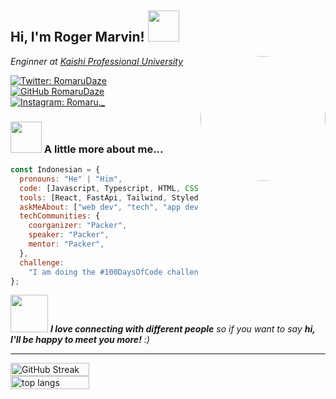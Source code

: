 <h2> Hi, I'm Roger Marvin! <img src="https://media.giphy.com/media/mGcNjsfWAjY5AEZNw6/giphy.gif" width="50"></h2>
<img align='right' src="https://media.giphy.com/media/cPZdap8PGhSvABr6xW/giphy.gif" width="200" style="border-radius: 50%;">

<p><em>Enginner at <a href="https://kaishi-pu.ac.jp/">Kaishi Professional University</a></br> 
</em></p>

[![Twitter: RomaruDaze](https://img.shields.io/twitter/follow/RomaruDaze?style=social)](https://twitter.com/RomaruDaze)</br>
[![GitHub RomaruDaze](https://img.shields.io/github/followers/RomaruDaze?label=follow&style=social)](https://github.com/RomaruDaze)</br>
[![Instagram: Romaru._](https://img.shields.io/badge/Instagram-E4405F?style=for-the-badge&logo=instagram&logoColor=white)](https://www.instagram.com/romaru._/)

### <img src="https://media.giphy.com/media/VgCDAzcKvsR6OM0uWg/giphy.gif" width="50"> A little more about me...

```javascript
const Indonesian = {
  pronouns: "He" | "Him",
  code: [Javascript, Typescript, HTML, CSS, Python, Java],
  tools: [React, FastApi, Tailwind, Styled - Components, Jest, Docker],
  askMeAbout: ["web dev", "tech", "app dev", "photography"],
  techCommunities: {
    coorganizer: "Packer",
    speaker: "Packer",
    mentor: "Packer",
  },
  challenge:
    "I am doing the #100DaysOfCode challenge focused on Flutter",
};
```

<img src="https://media.giphy.com/media/LnQjpWaON8nhr21vNW/giphy.gif" width="60"> <em><b>I love connecting with different people</b> so if you want to say <b>hi, I'll be happy to meet you more!</b> :)</em>

---

<div style="display: flex; flex-direction: column; ">
    <img src="https://git-hub-streak-stats.vercel.app?user=RomaruDaze&theme=dracula" alt="GitHub Streak" style="width: 50%; max-width: 325px;" />
    <img src="https://github-readme-stats.vercel.app/api/top-langs/?username=RomaruDaze&hide=HTML&langs_count=8&layout=compact&theme=dracula&border_radius=5&size_weight=0.5&count_weight=0.5&exclude_repo=github-readme-stats" alt="top langs" style="width: 50%; max-width: 325px;" />
</div>
